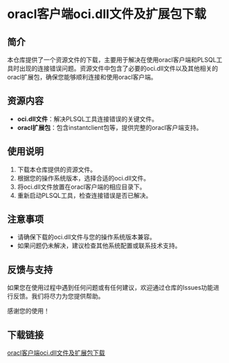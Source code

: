 # oracl客户端oci.dll文件及扩展包下载

## 简介
本仓库提供了一个资源文件的下载，主要用于解决在使用oracl客户端和PLSQL工具时出现的连接错误问题。资源文件中包含了必要的oci.dll文件以及其他相关的oracl扩展包，确保您能够顺利连接和使用oracl客户端。

## 资源内容
- **oci.dll文件**：解决PLSQL工具连接错误的关键文件。
- **oracl扩展包**：包含instantclient包等，提供完整的oracl客户端支持。

## 使用说明
1. 下载本仓库提供的资源文件。
2. 根据您的操作系统版本，选择合适的oci.dll文件。
3. 将oci.dll文件放置在oracl客户端的相应目录下。
4. 重新启动PLSQL工具，检查连接错误是否已解决。

## 注意事项
- 请确保下载的oci.dll文件与您的操作系统版本兼容。
- 如果问题仍未解决，建议检查其他系统配置或联系技术支持。

## 反馈与支持
如果您在使用过程中遇到任何问题或有任何建议，欢迎通过仓库的Issues功能进行反馈。我们将尽力为您提供帮助。

感谢您的使用！

## 下载链接

[oracl客户端oci.dll文件及扩展包下载](https://pan.quark.cn/s/cc7de129fd48)